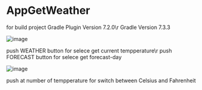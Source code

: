 # AppGetWeather

for build project
Gradle Plugin Version 7.2.0\r
Gradle Version 7.3.3

![image](https://user-images.githubusercontent.com/117010439/198877234-4f749858-2bf5-4cbe-bef9-dca9d721e4f7.png)

push WEATHER button for selece get current tempperature\r
push FORECAST button for selece get forecast-day

![image](https://user-images.githubusercontent.com/117010439/198877437-6f21cc3d-e04f-4ff3-bc2f-39062f6f1db8.png)

push at number of tempperature for switch between Celsius and Fahrenheit
